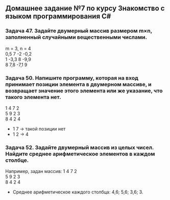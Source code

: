 ## Домашнее задание №7 по курсу Знакомство с языком программирования С#

### Задача 47. Задайте двумерный массив размером m×n, заполненный случайными вещественными числами.
 m = 3, n = 4   
 0,5 7 -2 -0,2  
 1 -3,3 8 -9,9  
 8 7,8 -7,1 9  

### Задача 50. Напишите программу, которая на вход принимает позиции элемента в двумерном массиве, и возвращает значение этого элемента или же указание, что такого элемента нет.
  1 4 7 2  
  5 9 2 3  
  8 4 2 4  
* 1 7 -> такой позиции нет
* 1 2 -> 4

### Задача 52. Задайте двумерный массив из целых чисел. Найдите среднее арифметическое элементов в каждом столбце.
  Например, задан массив:
  1 4 7 2  
  5 9 2 3  
  8 4 2 4  
* Среднее арифметическое каждого столбца: 4,6; 5,6; 3,6; 3.  
